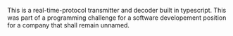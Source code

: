 This is a real-time-protocol transmitter and decoder built in typescript. This was part of a programming challenge for a software developement position for a company that shall remain unnamed.